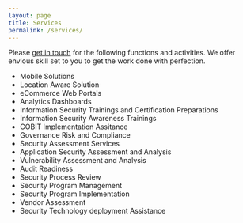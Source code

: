 ```yaml
---
layout: page
title: Services
permalink: /services/
---
```


Please [get in touch](info@vertigosolutions.in) for the following functions and activities. We offer envious skill set to you to get the work done with perfection.

* Mobile Solutions
* Location Aware Solution
* eCommerce Web Portals
* Analytics Dashboards
* Information Security Trainings and Certification Preparations
* Information Security Awareness Trainings
* COBIT Implementation Assitance
* Governance Risk and Compliance
* Security Assessment Services
* Application Security Assessment and Analysis
* Vulnerability Assessment and Analysis
* Audit Readiness
* Security Process Review
* Security Program Management
* Security Program Implementation
* Vendor Assessment
* Security Technology deployment Assistance